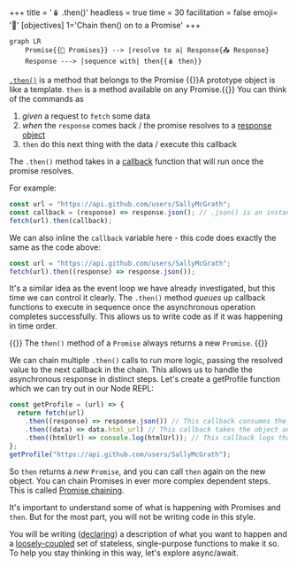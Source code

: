 +++
title = '🪆 .then()'
headless = true
time = 30
facilitation = false
emoji= '🧩'
[objectives]
    1='Chain then() on to a Promise'
+++

```mermaid
graph LR
    Promise{{🤝 Promises}} --> |resolve to a| Response{📤 Response}
    Response ---> |sequence with| then{{🪆️ then}}
```

[`.then()`](https://developer.mozilla.org/en-US/docs/Web/JavaScript/Reference/Global_Objects/Promise/then) is a method that belongs to the Promise {{<tooltip title="prototype">}}A prototype object is like a template. `then` is a method available on any Promise.{{</tooltip>}} You can think of the commands as

1. _given_ a request to `fetch` some data
2. _when_ the `response` comes back / the promise resolves to a [response object](https://developer.mozilla.org/en-US/docs/Web/API/Response)
3. `then` do this next thing with the data / execute this callback

The `.then()` method takes in a [callback](https://www.w3schools.com/js/js_callback.asp) function that will run once the promise resolves.

For example:

```js
const url = "https://api.github.com/users/SallyMcGrath";
const callback = (response) => response.json(); // .json() is an instance method that exists for all Response objects.
fetch(url).then(callback);
```

We can also inline the `callback` variable here - this code does exactly the same as the code above:

```js
const url = "https://api.github.com/users/SallyMcGrath";
fetch(url).then((response) => response.json());
```

It's a similar idea as the event loop we have already investigated, but this time we can control it clearly. The `.then()` method _queues_ up callback functions to execute in sequence once the asynchronous operation completes successfully. This allows us to write code as if it was happening in time order.

{{<note type="tip">}}
The `then()` method of a `Promise` always returns a new `Promise`.
{{</note>}}

We can chain multiple `.then()` calls to run more logic, passing the resolved value to the next callback in the chain. This allows us to handle the asynchronous response in distinct steps. Let's create a getProfile function which we can try out in our Node REPL:

```js
const getProfile = (url) => {
  return fetch(url)
    .then((response) => response.json()) // This callback consumes the response and parses it as JSON into an object.
    .then((data) => data.html_url) // This callback takes the object and gets one property of it.
    .then((htmlUrl) => console.log(htmlUrl)); // This callback logs that property.
};
getProfile("https://api.github.com/users/SallyMcGrath");
```

So `then` returns a _new_ `Promise`, and you can call `then` again on the new object. You can chain Promises in ever more complex dependent steps. This is called [Promise chaining](https://developer.mozilla.org/en-US/docs/Web/JavaScript/Guide/Using_promises#chaining).

It's important to understand some of what is happening with Promises and `then`. But for the most part, you will not be writing code in this style.

You will be writing ([declaring](/guides/paradigm/)) a description of what you want to happen and a [loosely-coupled](https://en.wikipedia.org/wiki/Loose_coupling) set of stateless, single-purpose functions to make it so. To help you stay thinking in this way, let's explore async/await.
